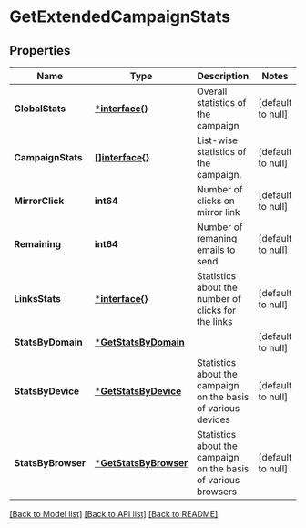 # GetExtendedCampaignStats

## Properties
Name | Type | Description | Notes
------------ | ------------- | ------------- | -------------
**GlobalStats** | [***interface{}**](interface{}.md) | Overall statistics of the campaign | [default to null]
**CampaignStats** | [**[]interface{}**](interface{}.md) | List-wise statistics of the campaign. | [default to null]
**MirrorClick** | **int64** | Number of clicks on mirror link | [default to null]
**Remaining** | **int64** | Number of remaning emails to send | [default to null]
**LinksStats** | [***interface{}**](interface{}.md) | Statistics about the number of clicks for the links | [default to null]
**StatsByDomain** | [***GetStatsByDomain**](getStatsByDomain.md) |  | [default to null]
**StatsByDevice** | [***GetStatsByDevice**](getStatsByDevice.md) | Statistics about the campaign on the basis of various devices | [default to null]
**StatsByBrowser** | [***GetStatsByBrowser**](getStatsByBrowser.md) | Statistics about the campaign on the basis of various browsers | [default to null]

[[Back to Model list]](../README.md#documentation-for-models) [[Back to API list]](../README.md#documentation-for-api-endpoints) [[Back to README]](../README.md)


